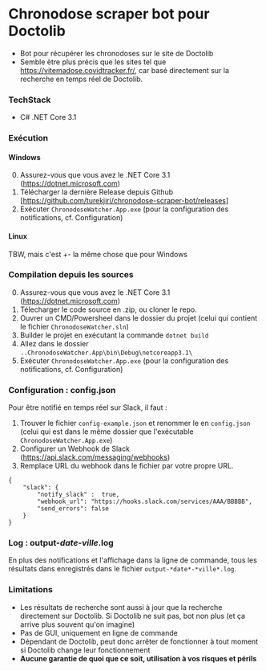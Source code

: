 # Chronodose scraper bot pour Doctolib
- Bot pour récupérer les chronodoses sur le site de Doctolib
- Semble être plus précis que les sites tel que https://vitemadose.covidtracker.fr/, car basé directement sur la recherche en temps réel de Doctolib.

### TechStack
- C# .NET Core 3.1

### Exécution
#### Windows 
0. Assurez-vous que vous avez le .NET Core 3.1 (https://dotnet.microsoft.com)
1. Télécharger la dernière Release depuis Github [https://github.com/turekjiri/chronodose-scraper-bot/releases] 
2. Exécuter `ChronodoseWatcher.App.exe` (pour la configuration des notifications, cf. Configuration)

#### Linux
TBW, mais c'est +- la même chose que pour Windows

### Compilation depuis les sources
0. Assurez-vous que vous avez le .NET Core 3.1 (https://dotnet.microsoft.com)
1. Télecharger le code source en .zip, ou cloner le repo.
2. Ouvrer un CMD/Powersheel dans le dossier du projet (celui qui contient le fichier `ChronodoseWatcher.sln`)
3. Builder le projet en exécutant la commande `dotnet build`
4. Allez dans le dossier `..ChronodoseWatcher.App\bin\Debug\netcoreapp3.1\`
5. Exécuter `ChronodoseWatcher.App.exe` (pour la configuration des notifications, cf. Configuration)

### Configuration : config.json
Pour être notifié en temps réel sur Slack, il faut :
1. Trouver le fichier `config-example.json` et renommer le en `config.json` (celui qui est dans le même dossier que l'exécutable `ChronodoseWatcher.App.exe`)
2. Configurer un Webhook de Slack (https://api.slack.com/messaging/webhooks)
3. Remplace URL du webhook dans le fichier par votre propre URL.
```
{
    "slack": {
        "notify_slack" :  true, 
        "webhook_url": "https://hooks.slack.com/services/AAA/BBBBB",
        "send_errors": false
    }
}
```
### Log : output-*date*-*ville*.log
En plus des notifications et l'affichage dans la ligne de commande, tous les résultats dans enregistrés dans le fichier `output-*date*-*ville*.log`.

### Limitations
- Les résultats de recherche sont aussi à jour que la recherche directement sur Doctolib. Si Doctolib ne suit pas, bot non plus (et ça arrive plus souvent qu'on imagine)
- Pas de GUI, uniquement en ligne de commande
- Dépendant de Doctolib, peut donc arrêter de fonctionner à tout moment si Doctolib change leur fonctionnement
- **Aucune garantie de quoi que ce soit, utilisation à vos risques et périls**
